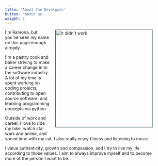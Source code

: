 ```yaml
---
title: 'About the Developer'  
button: 'About us'
weight: 2
---
```

<img style="
float:right;
height:20rem;
/* padding:1rem; */
padding-top:0;
margin:1rem;
margin-top:0;
border:1px solid #022635;" src="http://localhost:1313/website-portfolio-hugo/images/dev_portrait.jpeg" alt="it didn't work" />


I'm Ramona, but you've seen my name on this page enough already.

I'm a pastry cook and baker striving to make a career change in to the software industry. A lot of my time is spent working on coding projects, contributing to open source software, and learning programming concepts via python.

Outside of work and career, I love to ride my bike, watch star wars and anime, and spend time with my cat. I also really enjoy fitness and listening to music. 

I value authenticity, growth and compassion, and I try to live my life according to those values. I aim to always improve myself and to become more of the person I want to be. 